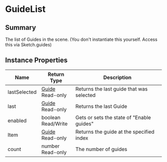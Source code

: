 
# GuideList

## Summary
The list of Guides in the scene. (You don't instantiate this yourself. Access this via Sketch.guides)


## Instance Properties

<table data-full-width="false">
<thead><tr><th>Name</th><th>Return Type</th><th>Description</th></tr></thead>
<tbody>
<tr><td>lastSelected</td><td><a href="guide.md">Guide</a><br>Read-only</td><td>Returns the last guide that was selected</td></tr>
<tr><td>last</td><td><a href="guide.md">Guide</a><br>Read-only</td><td>Returns the last Guide</td></tr>
<tr><td>enabled</td><td>boolean<br>Read/Write</td><td>Gets or sets the state of "Enable guides"</td></tr>
<tr><td>Item</td><td><a href="guide.md">Guide</a><br>Read-only</td><td>Returns the guide at the specified index</td></tr>
<tr><td>count</td><td>number<br>Read-only</td><td>The number of guides</td></tr>
</tbody></table>




